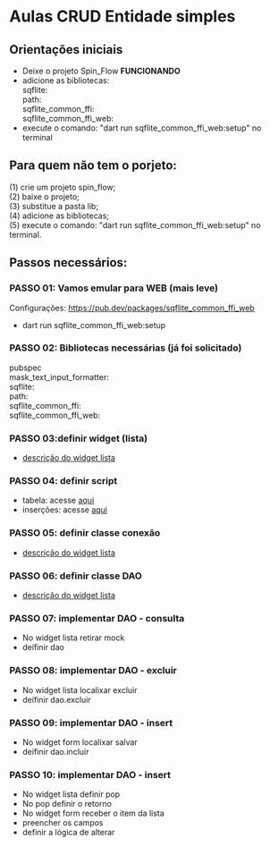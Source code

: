# Aulas CRUD Entidade simples

## Orientações iniciais
- Deixe o projeto Spin_Flow **FUNCIONANDO**
- adicione as bibliotecas:   
  sqflite:   
  path:  
  sqflite_common_ffi:  
  sqflite_common_ffi_web:  
- execute o comando: "dart run sqflite_common_ffi_web:setup" no terminal  

## Para quem não tem o porjeto: 
(1) crie um projeto spin_flow;  
(2) baixe o projeto;  
(3) substitue a pasta lib;  
(4) adicione as bibliotecas;   
(5) execute o comando: "dart run sqflite_common_ffi_web:setup" no terminal.  

## Passos necessários:

### PASSO 01: Vamos emular para WEB (mais leve)
Configurações:
https://pub.dev/packages/sqflite_common_ffi_web
- dart run sqflite_common_ffi_web:setup

### PASSO 02: Bibliotecas necessárias (já foi solicitado)  
pubspec  
  mask_text_input_formatter:  
  sqflite:   
  path:  
  sqflite_common_ffi:  
  sqflite_common_ffi_web:  

### PASSO 03:definir widget (lista)
- [descrição do widget lista](https://github.com/heliokamakawa/ifpr/blob/main/ddm/aulas/02-tri/03-crud/03-descricao_script_tabela.md)

### PASSO 04: definir script 
- tabela: acesse [aqui](https://github.com/heliokamakawa/ifpr/blob/main/ddm/aulas/02-tri/03-crud/03-descricao_script_tabela.md)  
- inserções: acesse [aqui](https://github.com/heliokamakawa/ifpr/blob/main/ddm/aulas/02-tri/03-crud/04-descricao_script_insert.md)  

### PASSO 05: definir classe conexão
- [descrição do widget lista](https://github.com/heliokamakawa/ifpr/blob/main/ddm/aulas/02-tri/03-crud/05-descricao_conexao.md)

### PASSO 06: definir classe DAO
- [descrição do widget lista](https://github.com/heliokamakawa/ifpr/blob/main/ddm/aulas/02-tri/03-crud/06-descricao_dao.md)

### PASSO 07: implementar DAO - consulta
- No widget lista retirar mock
- deifinir dao

### PASSO 08: implementar DAO - excluir
- No widget lista localixar excluir
- deifinir dao.excluir

### PASSO 09: implementar DAO - insert
- No widget form localixar salvar
- deifinir dao.incluir

### PASSO 10: implementar DAO - insert
- No widget lista definir pop 
- No pop definir o retorno 
- No widget form receber o item da lista
- preencher os campos
- definir a lógica de alterar






